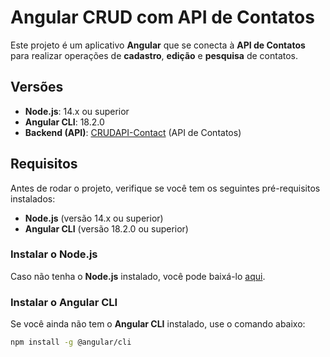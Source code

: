 # Angular CRUD com API de Contatos

Este projeto é um aplicativo **Angular** que se conecta à **API de Contatos** para realizar operações de **cadastro**, **edição** e **pesquisa** de contatos.

## Versões

- **Node.js**: 14.x ou superior
- **Angular CLI**: 18.2.0
- **Backend (API)**: [CRUDAPI-Contact](https://github.com/HenriqueMG2/CRUDAPI-Contact) (API de Contatos)

## Requisitos

Antes de rodar o projeto, verifique se você tem os seguintes pré-requisitos instalados:

- **Node.js** (versão 14.x ou superior)
- **Angular CLI** (versão 18.2.0 ou superior)

### Instalar o Node.js

Caso não tenha o **Node.js** instalado, você pode baixá-lo [aqui](https://nodejs.org/).

### Instalar o Angular CLI

Se você ainda não tem o **Angular CLI** instalado, use o comando abaixo:

```bash
npm install -g @angular/cli
